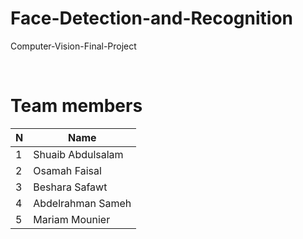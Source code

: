 # Face-Detection-and-Recognition
Computer-Vision-Final-Project

<br>

# Team members 
  
| N             | Name          |
| ------------- | ------------- |
| 1             | Shuaib Abdulsalam |
| 2             | Osamah Faisal |
| 3             | Beshara Safawt  |
| 4             | Abdelrahman Sameh |
| 5             | Mariam Mounier |
